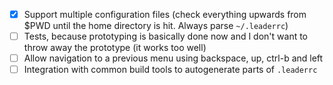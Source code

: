 - [x] Support multiple configuration files (check everything upwards from $PWD until the home directory is hit.  Always parse `~/.leaderrc`)
- [ ] Tests, because prototyping is basically done now and I don't want to throw away the prototype (it works too well)
- [ ] Allow navigation to a previous menu using backspace, up, ctrl-b and left
- [ ] Integration with common build tools to autogenerate parts of `.leaderrc`
